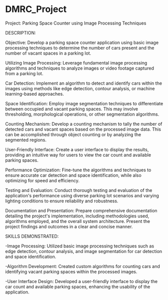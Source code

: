 # DMRC_Project

Project: Parking Space Counter using Image Processing Techniques

DESCRIPTION:

Objective: Develop a parking space counter application using basic image processing techniques to determine the number of cars present and the number of vacant spaces in a parking lot.

Utilizing Image Processing: Leverage fundamental image processing algorithms and techniques to analyze images or video footage captured from a parking lot.

Car Detection: Implement an algorithm to detect and identify cars within the images using methods like edge detection, contour analysis, or machine learning-based approaches.

Space Identification: Employ image segmentation techniques to differentiate between occupied and vacant parking spaces. This may involve thresholding, morphological operations, or other segmentation algorithms.

Counting Mechanism: Develop a counting mechanism to tally the number of detected cars and vacant spaces based on the processed image data. This can be accomplished through object counting or by analyzing the segmented regions.

User-Friendly Interface: Create a user interface to display the results, providing an intuitive way for users to view the car count and available parking spaces.

Performance Optimization: Fine-tune the algorithms and techniques to ensure accurate car detection and space identification, while also optimizing for speed and efficiency.

Testing and Evaluation: Conduct thorough testing and evaluation of the application's performance using diverse parking lot scenarios and varying lighting conditions to ensure reliability and robustness.

Documentation and Presentation: Prepare comprehensive documentation detailing the project's implementation, including methodologies used, algorithms employed, and the overall system architecture. Present the project findings and outcomes in a clear and concise manner.



SKILLS DEMONSTRATED:

-Image Processing: Utilized basic image processing techniques such as edge detection, contour analysis, and image segmentation for car detection and space identification.

-Algorithm Development: Created custom algorithms for counting cars and identifying vacant parking spaces within the processed images.

-User Interface Design: Developed a user-friendly interface to display the car count and available parking spaces, enhancing the usability of the application.
